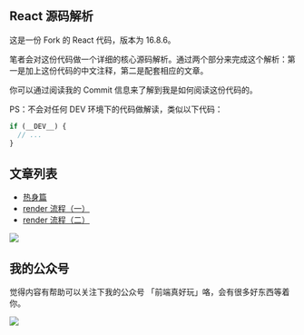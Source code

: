 ## React 源码解析

这是一份 Fork 的 React 代码，版本为 16.8.6。

笔者会对这份代码做一个详细的核心源码解析。通过两个部分来完成这个解析：第一是加上这份代码的中文注释，第二是配套相应的文章。

你可以通过阅读我的 Commit 信息来了解到我是如何阅读这份代码的。

PS：不会对任何 DEV 环境下的代码做解读，类似以下代码：

```js
if (__DEV__) {
  // ...
}
```

## 文章列表

- [热身篇](https://github.com/KieSun/Dream/issues/18)
- [render 流程（一）](https://github.com/KieSun/Dream/issues/19)
- [render 流程（二）](https://github.com/KieSun/Dream/issues/20)

![](https://user-gold-cdn.xitu.io/2019/5/21/16ad8f1f2da96d78?w=737&h=291&f=png&s=61868)

## 我的公众号

觉得内容有帮助可以关注下我的公众号 「前端真好玩」咯，会有很多好东西等着你。

![](https://user-gold-cdn.xitu.io/2018/12/7/1678800c654a7f34?w=258&h=258&f=jpeg&s=26756)
